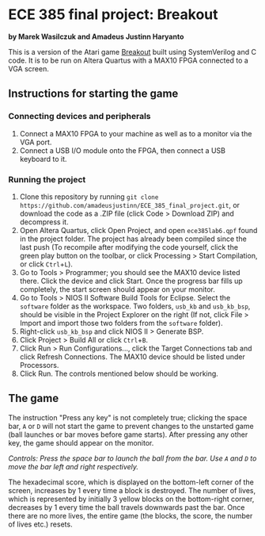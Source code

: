 # ECE 385 final project: Breakout
**by Marek Wasilczuk and Amadeus Justinn Haryanto**

This is a version of the Atari game [Breakout](https://en.wikipedia.org/wiki/Breakout_(video_game)) built using SystemVerilog and C code. It is to be run on Altera Quartus with a MAX10 FPGA connected to a VGA screen.
## Instructions for starting the game
### Connecting devices and peripherals
1. Connect a MAX10 FPGA to your machine as well as to a monitor via the VGA port.
2. Connect a USB I/O module onto the FPGA, then connect a USB keyboard to it.
### Running the project
1. Clone this repository by running `git clone https://github.com/amadeusjustinn/ECE_385_final_project.git`, or download the code as a .ZIP file (click Code > Download ZIP) and decompress it.
2. Open Altera Quartus, click Open Project, and open `ece385lab6.qpf` found in the project folder. The project has already been compiled since the last push (To recompile after modifying the code yourself, click the green play button on the toolbar, or click Processing > Start Compilation, or click `Ctrl`+`L`).
3. Go to Tools > Programmer; you should see the MAX10 device listed there. Click the device and click Start. Once the progress bar fills up completely, the start screen should appear on your monitor.
4. Go to Tools > NIOS II Software Build Tools for Eclipse. Select the `software` folder as the workspace. Two folders, `usb_kb` and `usb_kb_bsp`, should be visible in the Project Explorer on the right (If not, click File > Import and import those two folders from the `software` folder).
5. Right-click `usb_kb_bsp` and click NIOS II > Generate BSP.
6. Click Project > Build All or click `Ctrl`+`B`.
7. Click Run > Run Configurations..., click the Target Connections tab and click Refresh Connections. The MAX10 device should be listed under Processors.
8. Click Run. The controls mentioned below should be working.
## The game
The instruction "Press any key" is not completely true; clicking the space bar, `A` or `D` will not start the game to prevent changes to the unstarted game (ball launches or bar moves before game starts). After pressing any other key, the game should appear on the monitor.

_Controls: Press the space bar to launch the ball from the bar. Use `A` and `D` to move the bar left and right respectively._

The hexadecimal score, which is displayed on the bottom-left corner of the screen, increases by 1 every time a block is destroyed. The number of lives, which is represented by initially 3 yellow blocks on the bottom-right corner, decreases by 1 every time the ball travels downwards past the bar. Once there are no more lives, the entire game (the blocks, the score, the number of lives etc.) resets.

